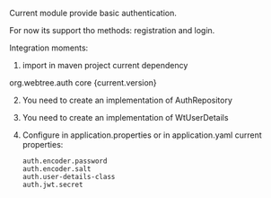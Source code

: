 Current module provide basic authentication.

For now its support tho methods: registration and login.

Integration moments:
1) import in maven project current dependency

 <dependency>
     <groupId>org.webtree.auth</groupId>
     <artifactId>core</artifactId>
     <version>{current.version}</version>
  </dependency> 
  
2) You need to create an implementation of AuthRepository
3) You need to create an implementation of WtUserDetails 
4) Configure in application.properties or in application.yaml current properties:

       auth.encoder.password
       auth.encoder.salt
       auth.user-details-class
       auth.jwt.secret
       